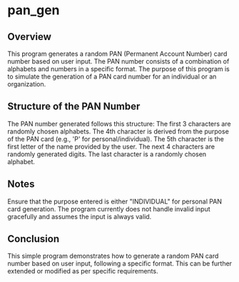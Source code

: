 # pan_gen
## Overview

This program generates a random PAN (Permanent Account Number) card number based on user input. The PAN number consists of a combination of alphabets and numbers in a specific format. The purpose of this program is to simulate the generation of a PAN card number for an individual or an organization.

## Structure of the PAN Number


The PAN number generated follows this structure:
The first 3 characters are randomly chosen alphabets.
The 4th character is derived from the purpose of the PAN card (e.g., 'P' for personal/individual).
The 5th character is the first letter of the name provided by the user.
The next 4 characters are randomly generated digits.
The last character is a randomly chosen alphabet.
## Notes


Ensure that the purpose entered is either "INDIVIDUAL" for personal PAN card generation.
The program currently does not handle invalid input gracefully and assumes the input is always valid.
## Conclusion


This simple program demonstrates how to generate a random PAN card number based on user input, following a specific format. This can be further extended or modified as per specific requirements.

